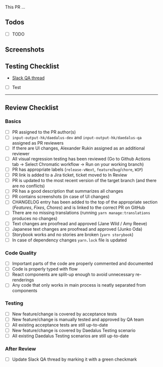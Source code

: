 <!---
Briefly describe the change.
-->

This PR ...

## Todos

<!---
Consider creating a TODO list to help others understand the progress of work in a WIP pull request.
-->

- [ ] TODO

## Screenshots

<!---
Use the GitHub drag&drop feature to upload default-sized Daedalus window screenshots
or animated GIFs of important UI changes in both English and Japanese.
Do not use shadow or any effects. On macOS this can be accomplished the following way:
1. Use the Command+Shift+4 keyboard shortcut.
2. Press the Spacebar.
3. Hold the Option button and click the window you want to capture. 
-->

## Testing Checklist

<!---
Open a thread on #daedalus-qa on Slack, mention `@daedalusqa` and `@daedalusteam`, link the thread below
-->


- [Slack QA thread](https://input-output-rnd.slack.com/messages/GGKFXSKC6)
- [ ] Test

---

## Review Checklist

### Basics
- [ ] PR assigned to the PR author(s) 
- [ ] `input-output-hk/daedalus-dev` and `input-output-hk/daedalus-qa` assigned as PR reviewers
- [ ] If there are UI changes, Alexander Rukin assigned as an additional reviewer
- [ ] All visual regression testing has been reviewed (Go to Github Actions tab -> Select Chromatic workflow -> Run on your working branch)
- [ ] PR has appropriate labels (`release-vNext`, `feature`/`bug`/`chore`, `WIP`)
- [ ] PR link is added to a Jira ticket, ticket moved to In Review
- [ ] PR is updated to the most recent version of the target branch (and there are no conflicts)
- [ ] PR has a good description that summarizes all changes
- [ ] PR contains screenshots (in case of UI changes)
- [ ] CHANGELOG entry has been added to the top of the appropriate section (*Features*, *Fixes*, *Chores*) and is linked to the correct PR on GitHub
- [ ] There are no missing translations (running `yarn manage:translations` produces no changes)
- [ ] Text changes are proofread and approved (Jane Wild / Amy Reeve)
- [ ] Japanese text changes are proofread and approved (Junko Oda)
- [ ] Storybook works and no stories are broken (`yarn storybook`)
- [ ] In case of dependency changes `yarn.lock` file is updated

### Code Quality
- [ ] Important parts of the code are properly commented and documented
- [ ] Code is properly typed with flow
- [ ] React components are split-up enough to avoid unnecessary re-renderings
- [ ] Any code that only works in main process is neatly separated from components

### Testing
- [ ] New feature/change is covered by acceptance tests
- [ ] New feature/change is manually tested and approved by QA team
- [ ] All existing acceptance tests are still up-to-date
- [ ] New feature/change is covered by Daedalus Testing scenario
- [ ] All existing Daedalus Testing scenarios are still up-to-date

### After Review
- [ ] Update Slack QA thread by marking it with a green checkmark
